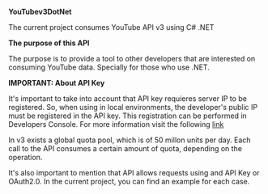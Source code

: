 <p><b>YouTubev3DotNet</b></p>

<p>The current project consumes YouTube API v3 using C# .NET</p>

<p><b>The purpose of this API</b></p>

<p>The purpose is to provide a tool to other developers that are interested on consuming YouTube data. Specially for those who use .NET.</p>

<p><b>IMPORTANT: About API Key</b></p>

<p>It's important to take into account that API key requieres server IP to be registered. So, when using in local environments, the developer's public IP must be registered in the API key. This registration can be performed in Developers Console. For more information visit the following <a target="_blank" href="https://developers.google.com/youtube/2.0/deprecation_faq">link</a></p>

<p>In v3 exists a global quota pool, which is of 50 millon units per day. Each call to the API consumes a certain amount of quota, depending on the operation.</p>

<p>It's also important to mention that API allows requests using and API Key or OAuth2.0. In the current project, you can find an example for each case.</p>
